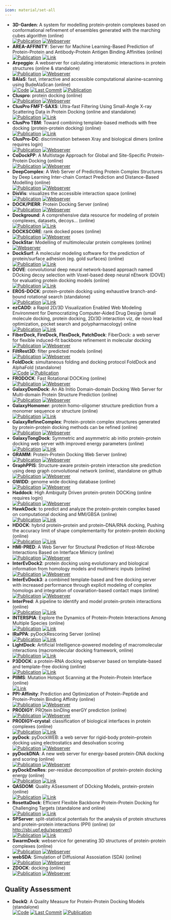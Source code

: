```yaml
---
icon: material/set-all
---
```


- **3D-Garden**: A system for modelling protein-protein complexes based on conformational refinement of ensembles generated with the marching cubes algorithm (online)  
	[![Publication](https://img.shields.io/badge/Publication-Citations:53-blue?style=for-the-badge&logo=bookstack)](https://doi.org/10.1093/bioinformatics/btn093) [![Webserver](https://img.shields.io/badge/Webserver-online-brightgreen?style=for-the-badge&logo=cachet&logoColor=65FF8F)](http://www.sbg.bio.ic.ac.uk/~3dgarden/) 
- **AREA-AFFINITY**: Server for Machine Learning-Based Prediction of Protein-Protein and Antibody-Protein Antigen Binding Affinities (online)  
	[![Publication](https://img.shields.io/badge/Publication-Citations:10-blue?style=for-the-badge&logo=bookstack)](https://doi.org/10.1021/acs.jcim.2c01499) [![Link](https://img.shields.io/badge/Link-offline-red?style=for-the-badge&logo=xamarin&logoColor=red)](https://affinity.cuhk.edu.cn/) 
- **Arpeggio**: A webserver for calculating interatomic interactions in protein structures (online & standalone)  
	[![Publication](https://img.shields.io/badge/Publication-Citations:370-blue?style=for-the-badge&logo=bookstack)](https://doi.org/10.1016/j.jmb.2016.12.004) [![Webserver](https://img.shields.io/badge/Webserver-online-brightgreen?style=for-the-badge&logo=cachet&logoColor=65FF8F)](http://biosig.unimelb.edu.au/arpeggioweb/) 
- **BAlaS**: fast, interactive and accessible computational alanine-scanning using BudeAlaScan (online)  
		[![Code](https://img.shields.io/github/stars/wells-wood-research/balas?style=for-the-badge&logo=github)](https://github.com/wells-wood-research/balas) [![Last Commit](https://img.shields.io/github/last-commit/wells-wood-research/balas?style=for-the-badge&logo=github)](https://github.com/wells-wood-research/balas) [![Publication](https://img.shields.io/badge/Publication-Citations:52-blue?style=for-the-badge&logo=bookstack)](https://doi.org/10.1093/bioinformatics/btaa026) 
- **Cluspro**: protein docking (online)  
	[![Publication](https://img.shields.io/badge/Publication-Citations:2216-blue?style=for-the-badge&logo=bookstack)](https://doi.org/10.1038%2Fnprot.2016.169) [![Webserver](https://img.shields.io/badge/Webserver-online-brightgreen?style=for-the-badge&logo=cachet&logoColor=65FF8F)](https://cluspro.bu.edu/login.php) 
- **ClusPro FMFT-SAXS**: Ultra-fast Filtering Using Small-Angle X-ray Scattering Data in Protein Docking (online and standalone)  
	[![Publication](https://img.shields.io/badge/Publication-Citations:2216-blue?style=for-the-badge&logo=bookstack)](https://doi.org/10.1038%2Fnprot.2016.169) [![Link](https://img.shields.io/badge/Link-offline-red?style=for-the-badge&logo=xamarin&logoColor=red)](https://beta.cluspro.org/) 
- **ClusPro TBM**: Toward combining template-based methods with free docking (protein-protein docking) (online)  
	[![Publication](https://img.shields.io/badge/Publication-Citations:2216-blue?style=for-the-badge&logo=bookstack)](https://doi.org/10.1038%2Fnprot.2016.169) [![Link](https://img.shields.io/badge/Link-offline-red?style=for-the-badge&logo=xamarin&logoColor=red)](https://tbm.cluspro.org/) 
- **ClusPro-DC**: discrimination between Xray and biological dimers (online requires login)  
	[![Publication](https://img.shields.io/badge/Publication-Citations:2216-blue?style=for-the-badge&logo=bookstack)](https://doi.org/10.1038%2Fnprot.2016.169) [![Webserver](https://img.shields.io/badge/Webserver-online-brightgreen?style=for-the-badge&logo=cachet&logoColor=65FF8F)](https://cluspro.bu.edu/) 
- **CoDockPP**: A Multistage Approach for Global and Site-Specific Protein-Protein Docking (online)  
	[![Publication](https://img.shields.io/badge/Publication-Citations:34-blue?style=for-the-badge&logo=bookstack)](https://doi.org/10.1021/acs.jcim.9b00445) [![Webserver](https://img.shields.io/badge/Webserver-online-brightgreen?style=for-the-badge&logo=cachet&logoColor=65FF8F)](http://codockpp.schanglab.org.cn/) 
- **DeepComplex**: A Web Server of Predicting Protein Complex Structures by Deep Learning Inter-chain Contact Prediction and Distance-Based Modelling (online)  
	[![Publication](https://img.shields.io/badge/Publication-Citations:16-blue?style=for-the-badge&logo=bookstack)](https://doi.org/10.3389/fmolb.2021.716973) [![Webserver](https://img.shields.io/badge/Webserver-online-brightgreen?style=for-the-badge&logo=cachet&logoColor=65FF8F)](http://tulip.rnet.missouri.edu/deepcomplex/web_index.html) 
- **DisVis**: visualizes the accessible interaction space (online)  
	[![Publication](https://img.shields.io/badge/Publication-Citations:0-blue?style=for-the-badge&logo=bookstack)](https://doi.org/10.1093/bioinformatics/bt) [![Webserver](https://img.shields.io/badge/Webserver-offline-red?style=for-the-badge&logo=xamarin&logoColor=red)](http://milou.science.uu.nl/cgi/services/DISVIS/disvis/) 
- **DOCK/PIERR**: Protein Docking Server (online)  
	[![Publication](https://img.shields.io/badge/Publication-Citations:26-blue?style=for-the-badge&logo=bookstack)](https://doi.org/10.1007/978-1-4939-0366-5_14) [![Webserver](https://img.shields.io/badge/Webserver-offline-red?style=for-the-badge&logo=xamarin&logoColor=red)](http://clsb.ices.utexas.edu/web/dock.html) 
- **Dockground**: A comprehensive data resource for modeling of protein complexes, datasets, decoys... (online)  
	[![Publication](https://img.shields.io/badge/Publication-Citations:11-blue?style=for-the-badge&logo=bookstack)](https://doi.org/10.1002/pro.4481) [![Link](https://img.shields.io/badge/Link-online-brightgreen?style=for-the-badge&logo=cachet&logoColor=65FF8F)](http://dockground.compbio.ku.edu/) 
- **DOCKSCORE**: rank docked poses (online)  
	[![Publication](https://img.shields.io/badge/Publication-Citations:N/A-blue?style=for-the-badge&logo=bookstack)](127) [![Webserver](https://img.shields.io/badge/Webserver-online-brightgreen?style=for-the-badge&logo=cachet&logoColor=65FF8F)](http://caps.ncbs.res.in/dockscore/) 
- **DockStar**: Modelling of multimolecular protein complexes (online)  
	[![Webserver](https://img.shields.io/badge/Webserver-offline-red?style=for-the-badge&logo=xamarin&logoColor=red)](http://bioinfo3d.cs.tau.ac.il/DockStar/) 
- **DockSurf**: A molecular modeling software for the prediction of protein/surface adhesion (eg. gold surfaces) (online)  
	[![Publication](https://img.shields.io/badge/Publication-Citations:0-blue?style=for-the-badge&logo=bookstack)](https://doi.org/10.1021/acs.jcim.3c00569) [![Link](https://img.shields.io/badge/Link-online-brightgreen?style=for-the-badge&logo=cachet&logoColor=65FF8F)](https://bioserv.rpbs.univ-paris-diderot.fr/services/DockSurf/) 
- **DOVE**: convolutional deep neural network-based approach named DOcking decoy selection with Voxel-based deep neural nEtwork (DOVE) for evaluating protein docking models (online)  
	[![Publication](https://img.shields.io/badge/Publication-Citations:90-blue?style=for-the-badge&logo=bookstack)](https://doi.org/10.1093/bioinformatics/btz870) [![Link](https://img.shields.io/badge/Link-online-brightgreen?style=for-the-badge&logo=cachet&logoColor=65FF8F)](http://kiharalab.org/dove/) 
- **EROS-DOCK**: protein–protein docking using exhaustive branch-and-bound rotational search (standalone)  
	[![Publication](https://img.shields.io/badge/Publication-Citations:9-blue?style=for-the-badge&logo=bookstack)](doi:10.1093/bioinformatics/btz434) [![Link](https://img.shields.io/badge/Link-online-brightgreen?style=for-the-badge&logo=cachet&logoColor=65FF8F)](http://erosdock.loria.fr/) 
- **ezCADD**: a Rapid 2D/3D Visualization Enabled Web Modeling Environment for Democratizing Computer-Aided Drug Design (small molecule docking, protein docking, 2D/3D interaction viz, de novo lead optimization, pocket search and polypharmacology) online  
	[![Publication](https://img.shields.io/badge/Publication-Citations:59-blue?style=for-the-badge&logo=bookstack)](https://doi.org/10.1021/acs.jcim.8b00633) [![Link](https://img.shields.io/badge/Link-online-brightgreen?style=for-the-badge&logo=cachet&logoColor=65FF8F)](http://www.dxulab.org/software) 
- **FiberDock, FireDock, FlexDock, PatchDock**: FiberDock: a web server for flexible induced-fit backbone refinement in molecular docking  
	[![Publication](https://img.shields.io/badge/Publication-Citations:86-blue?style=for-the-badge&logo=bookstack)](https://doi.org/10.1093/nar/gkq373) [![Webserver](https://img.shields.io/badge/Webserver-offline-red?style=for-the-badge&logo=xamarin&logoColor=red)](http://bioinfo3d.cs.tau.ac.il/wk/index.php/Servers_%26_Software) 
- **FiltRest3D**: filter predicted models (online)  
	[![Publication](https://img.shields.io/badge/Publication-Citations:44-blue?style=for-the-badge&logo=bookstack)](doi:10.1371/journal.pcbi.1008309) [![Webserver](https://img.shields.io/badge/Webserver-online-brightgreen?style=for-the-badge&logo=cachet&logoColor=65FF8F)](http://filtrest3d.genesilico.pl/filtrest3d/help.html) 
- **FoldDock**: simultaneous folding and docking protocol FoldDock and AlphaFold (standalone)  
	[![Code](https://img.shields.io/badge/Code-Repository-blue?style=for-the-badge)](https://gitlab.com/ElofssonLab/FoldDock/) [![Publication](https://img.shields.io/badge/Publication-Citations:542-blue?style=for-the-badge&logo=bookstack)](https://doi.org/10.1038/s41467-022-28865-w) 
- **FRODOCK**: Fast Rotational DOCKing (online)  
	[![Publication](https://img.shields.io/badge/Publication-Citations:132-blue?style=for-the-badge&logo=bookstack)](https://doi.org/10.1093/bioinformatics/btw141) [![Webserver](https://img.shields.io/badge/Webserver-offline-red?style=for-the-badge&logo=xamarin&logoColor=red)](http://frodock.chaconlab.org/) 
- **GalaxyDomDock**: An Ab Initio Domain-domain Docking Web Server for Multi-domain Protein Structure Prediction (online)  
	[![Publication](https://img.shields.io/badge/Publication-Citations:6-blue?style=for-the-badge&logo=bookstack)](https://doi.org/10.1016/j.jmb.2022.167508) [![Webserver](https://img.shields.io/badge/Webserver-offline-red?style=for-the-badge&logo=xamarin&logoColor=red)](http://galaxy.seoklab.org/domdock) 
- **GalaxyHomomer**: protein homo-oligomer structure prediction from a monomer sequence or structure (online)  
	[![Publication](https://img.shields.io/badge/Publication-Citations:111-blue?style=for-the-badge&logo=bookstack)](https://doi.org/10.1093/nar/gkx246) [![Link](https://img.shields.io/badge/Link-offline-red?style=for-the-badge&logo=xamarin&logoColor=red)](http://galaxy.seoklab.org/cgi-bin/submit.cgi?type=HOMOMER) 
- **GalaxyRefineComplex**: Protein-protein complex structures generated by protein-protein docking methods can be refined (online)  
	[![Publication](https://img.shields.io/badge/Publication-Citations:106-blue?style=for-the-badge&logo=bookstack)](https://doi.org/10.1038%2Fsrep32153) [![Webserver](https://img.shields.io/badge/Webserver-offline-red?style=for-the-badge&logo=xamarin&logoColor=red)](http://galaxy.seoklab.org/cgi-bin/submit.cgi?type=COMPLEX) 
- **GalaxyTongDock**: Symmetric and asymmetric ab initio protein-protein docking web server with improved energy parameters (online)  
	[![Publication](https://img.shields.io/badge/Publication-Citations:677-blue?style=for-the-badge&logo=bookstack)](https://doi.org/10.1093/nar/gks493) [![Link](https://img.shields.io/badge/Link-offline-red?style=for-the-badge&logo=xamarin&logoColor=red)](http://galaxy.seoklab.org/tongdock) 
- **GRAMM**: Protein-Protein Docking Web Server (online)  
	[![Publication](https://img.shields.io/badge/Publication-Citations:20-blue?style=for-the-badge&logo=bookstack)](https://doi.org/10.1007/978-1-0716-3441-7_5) [![Webserver](https://img.shields.io/badge/Webserver-online-brightgreen?style=for-the-badge&logo=cachet&logoColor=65FF8F)](http://gramm.compbio.ku.edu/) 
- **GraphPPIS**: Structure-aware protein-protein interaction site prediction using deep graph convolutional network (online), standalone on github  
	[![Publication](https://img.shields.io/badge/Publication-Citations:100-blue?style=for-the-badge&logo=bookstack)](https://doi.org/10.1093/bioinformatics/btab643) [![Webserver](https://img.shields.io/badge/Webserver-online-brightgreen?style=for-the-badge&logo=cachet&logoColor=65FF8F)](https://biomed.nscc-gz.cn/apps/GraphPPIS) 
- **GWIDD**: genome wide docking database (online)  
	[![Publication](https://img.shields.io/badge/Publication-Citations:14-blue?style=for-the-badge&logo=bookstack)](https://doi.org/10.1186/1479-7364-6-7) [![Webserver](https://img.shields.io/badge/Webserver-online-brightgreen?style=for-the-badge&logo=cachet&logoColor=65FF8F)](http://gwidd.compbio.ku.edu/) 
- **Haddock**: High Ambiguity Driven protein-protein DOCKing (online requires login)  
	[![Publication](https://img.shields.io/badge/Publication-Citations:11-blue?style=for-the-badge&logo=bookstack)](https://doi.org/10.21769%2FBioProtoc.3793) [![Webserver](https://img.shields.io/badge/Webserver-offline-red?style=for-the-badge&logo=xamarin&logoColor=red)](http://haddock.chem.uu.nl/) 
- **HawkDock**: to predict and analyze the protein-protein complex based on computational docking and MM/GBSA (online)  
	[![Publication](https://img.shields.io/badge/Publication-Citations:409-blue?style=for-the-badge&logo=bookstack)](https://doi.org/10.1093/nar/gkz397) [![Link](https://img.shields.io/badge/Link-offline-red?style=for-the-badge&logo=xamarin&logoColor=red)](http://cadd.zju.edu.cn/hawkdock/) 
- **HDOCK**: hybrid protein–protein and protein–DNA/RNA docking, Pushing the accuracy limit of shape complementarity for protein-protein docking (online)  
	[![Publication](https://img.shields.io/badge/Publication-Citations:828-blue?style=for-the-badge&logo=bookstack)](https://doi.org/10.1093%2Fnar%2Fgkx407) [![Link](https://img.shields.io/badge/Link-online-brightgreen?style=for-the-badge&logo=cachet&logoColor=65FF8F)](http://hdock.phys.hust.edu.cn/) 
- **HMI-PRED**: A Web Server for Structural Prediction of Host-Microbe Interactions Based on Interface Mimicry (online)  
	[![Publication](https://img.shields.io/badge/Publication-Citations:3-blue?style=for-the-badge&logo=bookstack)](https://doi.org/10.1093/bioinformatics/btac633) [![Webserver](https://img.shields.io/badge/Webserver-offline-red?style=for-the-badge&logo=xamarin&logoColor=red)](https://interactome.ku.edu.tr/hmi/) 
- **InterEvDock2**: protein docking using evolutionary and biological information from homology models and multimeric inputs (online)  
	[![Publication](https://img.shields.io/badge/Publication-Citations:48-blue?style=for-the-badge&logo=bookstack)](https://doi.org/10.1093%2Fnar%2Fgky377) [![Webserver](https://img.shields.io/badge/Webserver-online-brightgreen?style=for-the-badge&logo=cachet&logoColor=65FF8F)](http://bioserv.rpbs.univ-paris-diderot.fr/services/InterEvDock2/) 
- **InterEvDock3**: a combined template-based and free docking server with increased performance through explicit modeling of complex homologs and integration of covariation-based contact maps (online)  
	[![Publication](https://img.shields.io/badge/Publication-Citations:22-blue?style=for-the-badge&logo=bookstack)](https://doi.org/10.1093%2Fnar%2Fgkab358) [![Webserver](https://img.shields.io/badge/Webserver-online-brightgreen?style=for-the-badge&logo=cachet&logoColor=65FF8F)](http://bioserv.rpbs.univ-paris-diderot.fr/services/InterEvDock3/) 
- **InterPred**: A pipeline to identify and model protein-protein interactions (online)  
	[![Publication](https://img.shields.io/badge/Publication-Citations:34-blue?style=for-the-badge&logo=bookstack)](https://doi.org/10.1002/prot.25280) [![Link](https://img.shields.io/badge/Link-online-brightgreen?style=for-the-badge&logo=cachet&logoColor=65FF8F)](http://wallnerlab.org/InterPred) 
- **INTERSPIA**: Explore the Dynamics of Protein-Protein Interactions Among Multiple Species (online)  
	[![Publication](https://img.shields.io/badge/Publication-Citations:9-blue?style=for-the-badge&logo=bookstack)](https://doi.org/10.1093/nar/gky378) [![Link](https://img.shields.io/badge/Link-online-brightgreen?style=for-the-badge&logo=cachet&logoColor=65FF8F)](http://bioinfo.konkuk.ac.kr/INTERSPIA/) 
- **IRaPPA**: pyDockRescoring Server (online)  
	[![Publication](https://img.shields.io/badge/Publication-Citations:37-blue?style=for-the-badge&logo=bookstack)](https://doi.org/10.1093/bioinformatics/btx068) [![Link](https://img.shields.io/badge/Link-online-brightgreen?style=for-the-badge&logo=cachet&logoColor=65FF8F)](https://life.bsc.es/pid/pydockrescoring/) 
- **LightDock**: Artificial Intelligence-powered modeling of macromolecular interactions (macromolecular docking framework, online)  
	[![Publication](https://img.shields.io/badge/Publication-Citations:90-blue?style=for-the-badge&logo=bookstack)](https://doi.org/10.1093/bioinformatics/btx555) [![Link](https://img.shields.io/badge/Link-online-brightgreen?style=for-the-badge&logo=cachet&logoColor=65FF8F)](https://server.lightdock.org/) 
- **P3DOCK**: a protein-RNA docking webserver based on template-based and template-free docking (online)  
	[![Publication](https://img.shields.io/badge/Publication-Citations:18-blue?style=for-the-badge&logo=bookstack)](https://doi.org/10.1093/bioinformatics/btz478) [![Link](https://img.shields.io/badge/Link-online-brightgreen?style=for-the-badge&logo=cachet&logoColor=65FF8F)](http://www.rnabinding.com/P3DOCK/P3DOCK.html) 
- **PIIMS**: Mutation Hotspot Scanning at the Protein-Protein Interface (online)  
	[![Link](https://img.shields.io/badge/Link-offline-red?style=for-the-badge&logo=xamarin&logoColor=red)](http://chemyang.ccnu.edu.cn/ccb/server/PIIMS/index.php) 
- **PPI-Affinity**: Prediction and Optimization of Protein-Peptide and Protein-Protein Binding Affinity (online)  
	[![Publication](https://img.shields.io/badge/Publication-Citations:46-blue?style=for-the-badge&logo=bookstack)](https://doi.org/10.1021/acs.jproteome.2c00020) [![Webserver](https://img.shields.io/badge/Webserver-offline-red?style=for-the-badge&logo=xamarin&logoColor=red)](https://protdcal.zmb.uni-due.de/PPIAffinity) 
- **PRODIGY**: PROtein binDIng enerGY prediction (online)  
	[![Publication](https://img.shields.io/badge/Publication-Citations:860-blue?style=for-the-badge&logo=bookstack)](https://doi.org/10.1093/bioinformatics/btw514) [![Webserver](https://img.shields.io/badge/Webserver-online-brightgreen?style=for-the-badge&logo=cachet&logoColor=65FF8F)](https://wenmr.science.uu.nl/prodigy/) 
- **PRODIGY-crystal**: classification of biological interfaces in protein complexes (online)  
	[![Publication](https://img.shields.io/badge/Publication-Citations:29-blue?style=for-the-badge&logo=bookstack)](https://doi.org/10.1093/bioinformatics/btz437) [![Link](https://img.shields.io/badge/Link-online-brightgreen?style=for-the-badge&logo=cachet&logoColor=65FF8F)](https://wenmr.science.uu.nl/prodigy/) 
- **pyDock**: pyDockWEB: a web server for rigid-body protein–protein docking using electrostatics and desolvation scoring  
	[![Publication](https://img.shields.io/badge/Publication-Citations:231-blue?style=for-the-badge&logo=bookstack)](https://doi.org/10.1093/bioinformatics/btt262) [![Webserver](https://img.shields.io/badge/Webserver-online-brightgreen?style=for-the-badge&logo=cachet&logoColor=65FF8F)](https://life.bsc.es/pid/pydock/) 
- **pyDockDNA**: A new web server for energy-based protein-DNA docking and scoring (online)  
	[![Publication](https://img.shields.io/badge/Publication-Citations:13-blue?style=for-the-badge&logo=bookstack)](https://doi.org/10.3389/fmolb.2022.988996) [![Webserver](https://img.shields.io/badge/Webserver-offline-red?style=for-the-badge&logo=xamarin&logoColor=red)](https://model3dbio.csic.es/pydockdna) 
- **pyDockEneRes**: per-residue decomposition of protein-protein docking energy (online)  
	[![Publication](https://img.shields.io/badge/Publication-Citations:18-blue?style=for-the-badge&logo=bookstack)](https://doi.org/10.1093/bioinformatics/btz884) [![Link](https://img.shields.io/badge/Link-online-brightgreen?style=for-the-badge&logo=cachet&logoColor=65FF8F)](https://life.bsc.es/pid/pydockeneres) 
- **QASDOM**: Quality ASsessment of DOcking Models, protein-protein (online)  
	[![Publication](https://img.shields.io/badge/Publication-Citations:10-blue?style=for-the-badge&logo=bookstack)](https://doi.org/10.1093/bioinformatics/btx591) [![Link](https://img.shields.io/badge/Link-online-brightgreen?style=for-the-badge&logo=cachet&logoColor=65FF8F)](http://qasdom.eimb.ru/qasdom.html) 
- **RosettaDock**: Efficient Flexible Backbone Protein-Protein Docking for Challenging Targets (standalone and online)  
	[![Publication](https://img.shields.io/badge/Publication-Citations:491-blue?style=for-the-badge&logo=bookstack)](https://doi.org/10.1093%2Fnar%2Fgkn216) [![Link](https://img.shields.io/badge/Link-online-brightgreen?style=for-the-badge&logo=cachet&logoColor=65FF8F)](https://www.rosettacommons.org/) 
- **SPServer**: split-statistical potentials for the analysis of protein structures and protein-protein interactions (PPI) (online) (or http://sbi.upf.edu/spserver/)  
	[![Publication](https://img.shields.io/badge/Publication-Citations:8-blue?style=for-the-badge&logo=bookstack)](https://doi.org/10.1186/s12859-020-03770-5) [![Link](https://img.shields.io/badge/Link-offline-red?style=for-the-badge&logo=xamarin&logoColor=red)](https://sbi.upf.edu/spserver/) 
- **SwarmDock**: webservice for generating 3D structures of protein-protein complexes (online)  
	[![Publication](https://img.shields.io/badge/Publication-Citations:1-blue?style=for-the-badge&logo=bookstack)](https://doi.org/10.1007/978-1-0716-0708-4_11) [![Webserver](https://img.shields.io/badge/Webserver-offline-red?style=for-the-badge&logo=xamarin&logoColor=red)](http://bmm.crick.ac.uk/~SwarmDock/) 
- **webSDA**: Simulation of Diffusional Assosiation (SDA) (online)  
	[![Publication](https://img.shields.io/badge/Publication-Citations:0-blue?style=for-the-badge&logo=bookstack)](https://doi.org/10.1093/nar/gk) [![Webserver](https://img.shields.io/badge/Webserver-online-brightgreen?style=for-the-badge&logo=cachet&logoColor=65FF8F)](https://websda.h-its.org/webSDA) 
- **ZDOCK**: docking (online)  
	[![Publication](https://img.shields.io/badge/Publication-Citations:511-blue?style=for-the-badge&logo=bookstack)](https://doi.org/10.1371/journal.pone.0024657) [![Webserver](https://img.shields.io/badge/Webserver-online-brightgreen?style=for-the-badge&logo=cachet&logoColor=65FF8F)](http://zdock.umassmed.edu/) 

## **Quality Assessment**
- **DockQ**: A Quality Measure for Protein-Protein Docking Models (standalone)  
		[![Code](https://img.shields.io/github/stars/bjornwallner/DockQ?style=for-the-badge&logo=github)](https://github.com/bjornwallner/DockQ/) [![Last Commit](https://img.shields.io/github/last-commit/bjornwallner/DockQ?style=for-the-badge&logo=github)](https://github.com/bjornwallner/DockQ/) [![Publication](https://img.shields.io/badge/Publication-Citations:281-blue?style=for-the-badge&logo=bookstack)](https://doi.org/10.1371/journal.pone.0161879) 
